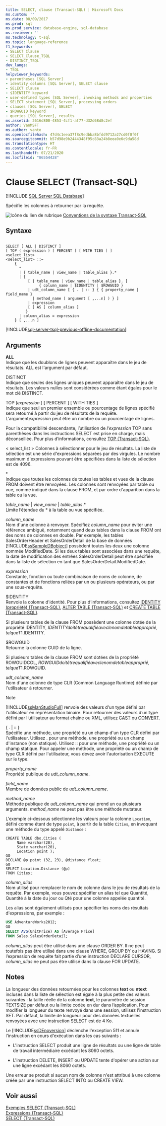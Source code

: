 ```yaml
---
title: SELECT, clause (Transact-SQL) | Microsoft Docs
ms.custom: ''
ms.date: 08/09/2017
ms.prod: sql
ms.prod_service: database-engine, sql-database
ms.reviewer: ''
ms.technology: t-sql
ms.topic: language-reference
f1_keywords:
- SELECT Clause
- SELECT_Clause_TSQL
- DISTINCT_TSQL
dev_langs:
- TSQL
helpviewer_keywords:
- parentheses [SQL Server]
- identity columns [SQL Server], SELECT clause
- SELECT clause
- $IDENTITY keyword
- user-defined types [SQL Server], invoking methods and properties
- SELECT statement [SQL Server], processing orders
- clauses [SQL Server], SELECT
- $ROWGUID keyword
- queries [SQL Server], results
ms.assetid: 2616d800-4853-4cf1-af77-d32d68d8c2ef
author: VanMSFT
ms.author: vanto
ms.openlocfilehash: 47d4c1eea37f8c9edbba8bfdd9712a27cd0f0f0f
ms.sourcegitcommit: b57d98e9b2444348f95c83a24b8eea0e6c9da58d
ms.translationtype: HT
ms.contentlocale: fr-FR
ms.lasthandoff: 07/21/2020
ms.locfileid: "86554428"
---
```

# <a name="select-clause-transact-sql"></a>Clause SELECT (Transact-SQL)
[!INCLUDE [SQL Server SQL Database](../../includes/applies-to-version/sql-asdb.md)]

  Spécifie les colonnes à retourner par la requête.  
  
 ![Icône du lien de rubrique](../../database-engine/configure-windows/media/topic-link.gif "Icône du lien de rubrique") [Conventions de la syntaxe Transact-SQL](../../t-sql/language-elements/transact-sql-syntax-conventions-transact-sql.md)  
  
## <a name="syntax"></a>Syntaxe  
  
```syntaxsql
  
SELECT [ ALL | DISTINCT ]  
[ TOP ( expression ) [ PERCENT ] [ WITH TIES ] ]   
<select_list>   
<select_list> ::=   
    {   
      *   
      | { table_name | view_name | table_alias }.*   
      | {  
          [ { table_name | view_name | table_alias }. ]  
               { column_name | $IDENTITY | $ROWGUID }   
          | udt_column_name [ { . | :: } { { property_name | field_name }   
            | method_name ( argument [ ,...n] ) } ]  
          | expression  
          [ [ AS ] column_alias ]   
         }  
      | column_alias = expression   
    } [ ,...n ]   
```  
  
[!INCLUDE[sql-server-tsql-previous-offline-documentation](../../includes/sql-server-tsql-previous-offline-documentation.md)]

## <a name="arguments"></a>Arguments
 **ALL**  
 Indique que les doublons de lignes peuvent apparaître dans le jeu de résultats. ALL est l'argument par défaut.  
  
 DISTINCT  
 Indique que seules des lignes uniques peuvent apparaître dans le jeu de résultats. Les valeurs nulles sont considérées comme étant égales pour le mot clé DISTINCT.  
  
 TOP (*expression* ) [ PERCENT ] [ WITH TIES ]  
 Indique que seul un premier ensemble ou pourcentage de lignes spécifié sera retourné à partir du jeu de résultats de la requête. L'argument*expression* peut être un nombre ou un pourcentage de lignes.  
  
 Pour la compatibilité descendante, l’utilisation de *l’expression* TOP sans parenthèses dans les instructions SELECT est prise en charge, mais déconseillée. Pour plus d’informations, consultez [TOP &#40;Transact-SQL&#41;](../../t-sql/queries/top-transact-sql.md).  
  
\< select_list > Colonnes à sélectionner pour le jeu de résultats. La liste de sélection est une série d'expressions séparées par des virgules. Le nombre maximum d'expressions pouvant être spécifiées dans la liste de sélection est de 4096.  
  
 \*  
 Indique que toutes les colonnes de toutes les tables et vues de la clause FROM doivent être renvoyées. Les colonnes sont renvoyées par table ou vue, comme indiqué dans la clause FROM, et par ordre d'apparition dans la table ou la vue.  
  
 *table_name* | *view_name* | *table*_*alias*.*  
 Limite l’étendue du \* à la table ou vue spécifiée.  
  
 *column_name*  
 Nom d'une colonne à renvoyer. Spécifiez *column_name* pour éviter une référence ambiguë, notamment quand deux tables dans la clause FROM ont des noms de colonnes en double. Par exemple, les tables SalesOrderHeader et SalesOrderDetail de la base de données [!INCLUDE[ssSampleDBobject](../../includes/sssampledbobject-md.md)] possèdent toutes les deux une colonne nommée ModifiedDate. Si les deux tables sont associées dans une requête, la date de modification des entrées SalesOrderDetail peut être spécifiée dans la liste de sélection en tant que SalesOrderDetail.ModifiedDate.  
  
 *expression*  
 Constante, fonction ou toute combinaison de noms de colonne, de constantes et de fonctions reliées par un ou plusieurs opérateurs, ou par une sous-requête.  
  
 $IDENTITY  
 Renvoie la colonne d'identité. Pour plus d’informations, consultez [IDENTITY &#40;propriété&#41; &#40;Transact-SQL&#41;](../../t-sql/statements/create-table-transact-sql-identity-property.md), [ALTER TABLE &#40;Transact-SQL&#41;](../../t-sql/statements/alter-table-transact-sql.md) et [CREATE TABLE &#40;Transact-SQL&#41;](../../t-sql/statements/create-table-transact-sql.md).  
  
 Si plusieurs tables de la clause FROM possèdent une colonne dotée de la propriété IDENTITY, $IDENTITY doit être qualifié avec le nom de table approprié, tel que T1.$IDENTITY.  
  
 $ROWGUID  
 Retourne la colonne GUID de la ligne.  
  
 Si plusieurs tables de la clause FROM sont dotées de la propriété ROWGUIDCOL, $ROWGUID doit être qualifié avec le nom de table approprié, tel que T1.$ROWGUID.  
  
 *udt_column_name*  
 Nom d'une colonne de type CLR (Common Language Runtime) définie par l'utilisateur à retourner.  
  
> [!NOTE]  
>  [!INCLUDE[ssManStudioFull](../../includes/ssmanstudiofull-md.md)] renvoie des valeurs d'un type défini par l'utilisateur en représentation binaire. Pour retourner des valeurs d’un type défini par l’utilisateur au format chaîne ou XML, utilisez [CAST](../../t-sql/functions/cast-and-convert-transact-sql.md) ou [CONVERT](../../t-sql/functions/cast-and-convert-transact-sql.md).  
  
 { . | :: }  
 Spécifie une méthode, une propriété ou un champ d'un type CLR défini par l'utilisateur. Utilisez . pour une méthode, une propriété ou un champ d'instance (non statique). Utilisez :: pour une méthode, une propriété ou un champ statique. Pour appeler une méthode, une propriété ou un champ de type CLR défini par l'utilisateur, vous devez avoir l'autorisation EXECUTE sur le type.  
  
 *property_name*  
 Propriété publique de *udt_column_name*.  
  
 *field_name*  
 Membre de données public de *udt_column_name*.  
  
 *method_name*  
 Méthode publique de *udt_column_name* qui prend un ou plusieurs arguments. *method_name* ne peut pas être une méthode mutateur.  
  
 L'exemple ci-dessous sélectionne les valeurs pour la colonne `Location`, défini comme étant de type `point`, à partir de la table `Cities`, en invoquant une méthode du type appelé `Distance` :  
  
```  
CREATE TABLE dbo.Cities (  
     Name varchar(20),  
     State varchar(20),  
     Location point );  
GO  
DECLARE @p point (32, 23), @distance float;  
GO  
SELECT Location.Distance (@p)  
FROM Cities;  
```  
  
 *column_alias*  
 Nom utilisé pour remplacer le nom de colonne dans le jeu de résultats de la requête. Par exemple, vous pouvez spécifier un alias tel que Quantité, Quantité à la date du jour ou Qté pour une colonne appelée quantité.  
  
 Les alias sont également utilisés pour spécifier les noms des résultats d'expressions, par exemple :  
  
 ```sql
 USE AdventureWorks2012;  
 GO  
 SELECT AVG(UnitPrice) AS [Average Price]  
 FROM Sales.SalesOrderDetail;
 ```  
  
 *column_alias* peut être utilisé dans une clause ORDER BY. Il ne peut toutefois pas être utilisé dans une clause WHERE, GROUP BY ou HAVING. Si l’expression de requête fait partie d’une instruction DECLARE CURSOR, *column_alias* ne peut pas être utilisé dans la clause FOR UPDATE.  
  
## <a name="remarks"></a>Notes  
 La longueur des données retournées pour les colonnes **text** ou **ntext** incluses dans la liste de sélection est égale à la plus petite des valeurs suivantes : la taille réelle de la colonne **text**, le paramètre de session TEXTSIZE par défaut ou la limite codée en dur dans l’application. Pour modifier la longueur du texte renvoyé dans une session, utilisez l'instruction SET. Par défaut, la limite de longueur pour des données textuelles renvoyées avec une instruction SELECT est de 4 Ko.  
  
 Le [!INCLUDE[ssDEnoversion](../../includes/ssdenoversion-md.md)] déclenche l'exception 511 et annule l'instruction en cours d'exécution dans les cas suivants :  
  
-   L'instruction SELECT produit une ligne de résultats ou une ligne de table de travail intermédiaire excédant les 8060 octets.  
  
-   L'instruction DELETE, INSERT ou UPDATE tente d'opérer une action sur une ligne excédant les 8060 octets.  
  
 Une erreur se produit si aucun nom de colonne n'est attribué à une colonne créée par une instruction SELECT INTO ou CREATE VIEW.  
  
## <a name="see-also"></a>Voir aussi  
 [Exemples SELECT &#40;Transact-SQL&#41;](../../t-sql/queries/select-examples-transact-sql.md)   
 [Expressions &#40;Transact-SQL&#41;](../../t-sql/language-elements/expressions-transact-sql.md)   
 [SELECT &#40;Transact-SQL&#41;](../../t-sql/queries/select-transact-sql.md)  
  
  

